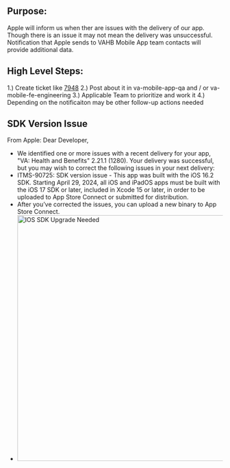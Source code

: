 ## Purpose: 

Apple will inform us when ther are issues with the delivery of our app. Though there is an issue it may not mean the delivery was unsuccessful. Notification that Apple sends to VAHB Mobile App team contacts will provide additional data. 

## High Level Steps: 
1.) Create ticket like [7948](https://github.com/department-of-veterans-affairs/va-mobile-app/issues/7948#issuecomment-1934808097)
2.) Post about it in va-mobile-app-qa and / or va-mobile-fe-engineering 
3.) Applicable Team to prioritize and work it 
4.) Depending on the notificaiton may be other follow-up actions needed 

## SDK Version Issue 
From Apple: Dear Developer,
- We identified one or more issues with a recent delivery for your app, "VA: Health and Benefits" 2.21.1 (1280). Your delivery was successful, but you may wish to correct the following issues in your next delivery:
- ITMS-90725: SDK version issue - This app was built with the iOS 16.2 SDK. Starting April 29, 2024, all iOS and iPadOS apps must be built with the iOS 17 SDK or later, included in Xcode 15 or later, in order to be uploaded to App Store Connect or submitted for distribution.
- After you’ve corrected the issues, you can upload a new binary to App Store Connect.
- <img width="574" alt="IOS SDK Upgrade Needed" src="https://github.com/department-of-veterans-affairs/va.gov-team/assets/116006847/870ed05a-3a96-4bc6-a7e2-eba456b3e586">
